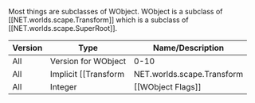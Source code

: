 Most things are subclasses of WObject. WObject is a subclass of [[NET.worlds.scape.Transform]] which is a subclass of [[NET.worlds.scape.SuperRoot]].

| Version | Type | Name/Description |
| --- | --- | --- |
| All | Version for WObject | 0-10 |
| All | Implicit [[Transform|NET.worlds.scape.Transform | Transform |
| All | Integer | [[WObject Flags]] |